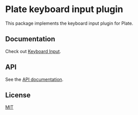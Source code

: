 # Plate keyboard input plugin

This package implements the keyboard input plugin for Plate.

## Documentation

Check out [Keyboard Input](https://platejs.org/docs/kbd).

## API

See the [API documentation](https://plate-api.udecode.io/globals.html). 

## License

[MIT](../../../LICENSE)
